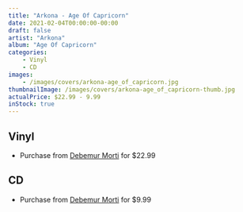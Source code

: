 ```yaml
---
title: "Arkona - Age Of Capricorn"
date: 2021-02-04T00:00:00-00:00
draft: false
artist: "Arkona"
album: "Age Of Capricorn"
categories:
    - Vinyl
    - CD
images:
    - /images/covers/arkona-age_of_capricorn.jpg
thumbnailImage: /images/covers/arkona-age_of_capricorn-thumb.jpg
actualPrice: $22.99 - 9.99
inStock: true
---
```


## Vinyl
* Purchase from [Debemur Morti](https://debemurmorti.aisamerch.com/item/79585) for $22.99
## CD
* Purchase from [Debemur Morti](https://debemurmorti.aisamerch.com/item/79584) for $9.99
